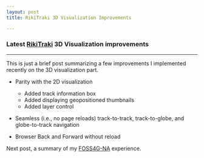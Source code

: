 ```yaml
---
layout: post
title: RikiTraki 3D Visualization Improvements

---
```

### Latest [RikiTraki](https://www.rikitraki.com) 3D Visualization improvements

---
This is just a brief post summarizing a few improvements I implemented recently on the 3D visualization part.

* Parity with the 2D visualization

	* Added track information box
	* Added displaying geopositioned thumbnails
	* Added layer control

* Seamless (i.e., no page reloads) track-to-track, track-to-globe, and globe-to-track navigation

* Browser Back and Forward without reload

Next post, a summary of my [FOSS4G-NA](https://2016.foss4g-na.org/) experience.


